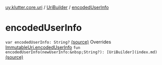 [uy.klutter.core.uri](../index.md) / [UriBuilder](index.md) / [encodedUserInfo](.)


# encodedUserInfo

`var encodedUserInfo: String?` [(source)](https://github.com/kohesive/klutter/blob/master/core-jdk6/src/main/kotlin/uy/klutter/core/uri/UriBuilder.kt#L106)
Overrides [ImmutableUri.encodedUserInfo](../-immutable-uri/encoded-user-info.md)
`fun encodedUserInfo(newUserInfo:&nbsp;String?): [UriBuilder](index.md)` [(source)](https://github.com/kohesive/klutter/blob/master/core-jdk6/src/main/kotlin/uy/klutter/core/uri/UriBuilder.kt#L163)


